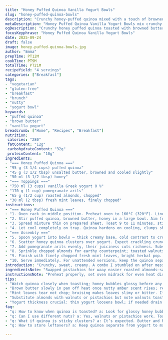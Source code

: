 ```yaml
---
title: "Honey Puffed Quinoa Vanilla Yogurt Bowls"
slug: "honey-puffed-quinoa-bowls"
description: "Crunchy honey-puffed quinoa mixed with a touch of browned butter, layered on vanilla Greek yogurt, topped with ruby grenade seeds, roasted almonds, and fresh mint. A gluten-free, egg-free vegetarian breakfast or brunch option. The quinoa is toasted to golden crisp, sweetened with honey for a sticky glaze. Yogurt adds cool creaminess offset by the refreshing mint. Almonds swapped for more accessible nuts. Cooking by sight and smell more reliable than strict timers. Light, textured, vibrant flavors all around."
metaDescription: "Honey Puffed Quinoa Vanilla Yogurt Bowls mix crunchy toasted quinoa with honey, vanilla Greek yogurt, pomegranate, almonds, and fresh mint for textured vegetarian breakfasts."
ogDescription: "Crunchy honey puffed quinoa toasted with browned butter layered on vanilla yogurt, topped with pomegranate, almonds, fresh mint. Gluten-free brunch heat and cool contrast."
focusKeyphrase: "Honey Puffed Quinoa Vanilla Yogurt Bowls"
date: 2025-09-24
draft: false
image: honey-puffed-quinoa-bowls.jpg
author: "Emma"
prepTime: PT12M
cookTime: PT9M
totalTime: PT21M
recipeYield: "4 servings"
categories: ["Breakfast"]
tags:
- "vegetarian"
- "gluten-free"
- "breakfast"
- "brunch"
- "nutty"
- "yogurt bowl"
keywords:
- "puffed quinoa"
- "brown butter"
- "vanilla yogurt"
breadcrumb: ["Home", "Recipes", "Breakfast"]
nutrition: 
 calories: "280"
 fatContent: "12g"
 carbohydrateContent: "32g"
 proteinContent: "10g"
ingredients:
- "=== Honey Puffed Quinoa ==="
- "95 g (3 1/4 cups) puffed quinoa"
- "45 g (3 1/2 tbsp) unsalted butter, browned and cooled slightly"
- "50 ml (3 1/2 tbsp) honey"
- "=== Toppings ==="
- "750 ml (3 cups) vanilla Greek yogurt 0 %"
- "170 g (1 cup) pomegranate arils"
- "65 g (1/2 cup) roasted almonds, chopped"
- "30 ml (2 tbsp) fresh mint leaves, finely chopped"
instructions:
- "=== Honey Puffed Quinoa ==="
- "1. Oven rack in middle position. Preheat oven to 160°C (320°F). Line a baking sheet with parchment or silicone mat."
- "2. Stir puffed quinoa, browned butter, honey in a large bowl. Aim for even coating; butter's nuttiness will build aroma as it heats."
- "3. Spread mixture thin on prepared sheet. Toast 9 to 11 minutes, stirring once around halfway; watch for golden spots and honey caramel bubbles. Don’t wait for full browning or it crisps too hard."
- "4. Let cool completely on tray. Quinoa hardens on cooling, clumps should be loose crisp clusters not dense."
- "=== Assembly ==="
- "5. Spoon yogurt into bowls — thick creamy base, cold contrast to crunch."
- "6. Scatter honey quinoa clusters over yogurt. Expect crackling crunch."
- "7. Add pomegranate arils evenly, their juiciness cuts richness. Substitute with raspberries or dried tart cherries if unavailable."
- "8. Sprinkle chopped almonds for earthy counterpoint; toasted walnuts okay too but watch bitterness."
- "9. Finish with finely chopped fresh mint leaves, bright herbal pop. Tear mint rather than chop for less bruising and better aroma."
- "10. Serve immediately. For unattended versions, keep the quinoa separate to maintain crispness."
introduction: "Crunchy, sweet, creamy. A combo I stumbled on after messing with puffed grains once too often. Honey-coated puffed quinoa toasted just enough to release subtle nutty tones without burning that sticky honey. Browning butter? That shift alone makes a world of difference – deep roasted buttery scent instead of bland melted fat. Vanilla Greek yogurt cools everything down, adds tang and velvety mouthfeel. The pomegranate seeds burst with acidity, sharpening each bite. Fresh mint scattered in last instant — don’t overdo, very easy to lose the delicate snap if crushed. Almonds for crunch replaced pistachios, as pantry dictates. You’ll want to monitor browning carefully; quinoa shifts from tender crisp to brick fast. I trust my nose and color cues more than timers. Mix sweet, bright, soft, and crunchy all in one bowl. Minimal fuss, lots of reward."
ingredientsNote: "Swapped pistachios for waay easier roasted almonds—same crunch, more affordable. Butter, browned lightly brings toasted flavor better than plain melted but be cautious with timing; it burns fast and messes with sweetness. Honey amount bumped up slightly beyond original to counteract nut substitutions, and quinoa puffed slightly more measured to maintain pleasant clusters rather than dusty powder. Vanilla yogurt base kept mild sweetness, so honey in quinoa and tartness from pomegranate balance well. Fresh mint—the final herbal note—chopped gently; tearing preferred if you want fragrance without bruising leaves into slimy blotches. Pomegranate seen as star fruit here but raspberries or tart dry cherries work as replacements for similar sharpness. Gluten-free, egg-free, vegetarian with plenty of texture contrast. If yogurt runs thin, drain for half hour over cheesecloth to thicken or swap for strained kefir yogurt for tangier punch."
instructionsNote: "Preheat properly, set oven midrack for even heat distribution. Puffed quinoa toasty and glazed with honey not only tastes better but holds crunch longer; key is stirring once mid-bake to crisp evenly but avoid breaking up clusters. Watch color closely; pull just as edges begin to brown and honey bubbles glossy–quinoa will crisp further as it cools. Skipping slow cooled butter in favor of browned butter adds complexity, but timing is key: remove from heat as soon as it smells nutty and amber before it smokes. Mix all honey quinoa ingredients quickly before spread to avoid clumping. Assembly requires contrast: cold creamy yogurt first, then crunchy quinoa to hold texture, pomegranate layered over for juicy bursts. Don’t dump mint in too soon; add last to avoid dreaded soggy leaf problem. Serve bowls immediately or keep puffed quinoa separate for later dollops. Experiment with almonds vs pistachios—almonds toast faster and can turn bitter if careless. Experience shows timing and sensory cues trump stopwatch."
tips:
- "Watch quinoa closely when toasting; honey bubbles glossy before any heavy browning. Pull from oven at first golden spots, clusters crunch better once cooled. Avoid full browning or quinoa becomes brick hard not crunchy — better safe with lighter color."
- "Brown butter slowly in pan off heat once nutty amber scent rises; remove before smoke. This adds deep aroma without bitter burnt notes. Use immediately mixed with honey then quinoa for even coating and that sticky slightly caramelized cluster texture."
- "Mint leaves tear not chop; bruising makes leaves slimy or bitter. If chopping, do it last minute and gently. Fresh mint scent fades fast when over crushed — keep herbal lift subtle, fresh, little splash. Add only right before serving."
- "Substitute almonds with walnuts or pistachios but note walnuts toast faster and can bring bitterness. Adjust cooking time when swapping nuts; almonds preferred for mild earthy crunch but pantry availability should guide choices."
- "Yogurt thickness crucial: thin yogurt loosens bowl; if needed drain over cheesecloth half hour. Vanilla yogurt mild sweetness balances honey glaze and tart pomegranate juiciness. Kefir yogurt alternative adds tang but changes texture slightly; try based on preference."
faq:
- "q: How to know when quinoa is toasted? a: Look for glossy honey bubbles, slight golden spots. Smell nutty browned butter scent. Not fully brown. Quinoa cools harder later. Watch closely, pull early rather than late."
- "q: Can I use different nuts? a: Yes, walnuts or pistachios work. Toast differently—walnuts burn faster, pistachios milder. Almonds best balance but pantry swaps common. Adjust toast time, taste bitterness risk increases."
- "q: What if quinoa is sticky clusters? a: It’s expected. Butter and honey bind clusters. Cool completely for crisp. Stir gently mid bake to avoid powder. If clusters dense, reduce butter or honey slightly next time. Texture preference varies."
- "q: How to store leftovers? a: Keep quinoa separate from yogurt to maintain crunch. Refrigerate quinoa in airtight container, stays crisp few days. Yogurt bowl best fresh. Can re-toast quinoa quickly before serving if soft."

---
```

